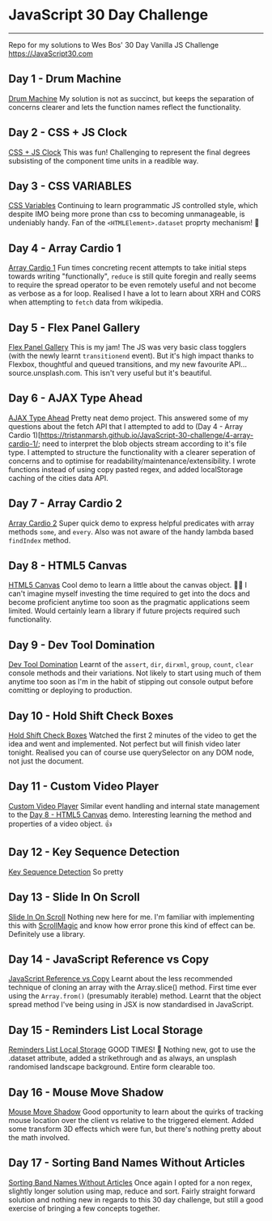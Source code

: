 # JavaScript 30 Day Challenge
---
Repo for my solutions to Wes Bos' 30 Day Vanilla JS Challenge https://JavaScript30.com

## Day 1 - Drum Machine
[Drum Machine](https://tristanmarsh.github.io/JavaScript-30-challenge/1-drum-machine/)
My solution is not as succinct, but keeps the separation of concerns clearer and lets the function names reflect the functionality.

## Day 2 - CSS + JS Clock
[CSS + JS Clock](https://tristanmarsh.github.io/JavaScript-30-challenge/2-clock/)
This was fun! Challenging to represent the final degrees subsisting of the component time units in a readible way.

## Day 3 - CSS VARIABLES
[CSS Variables](https://tristanmarsh.github.io/JavaScript-30-challenge/3-css-variables/)
Continuing to learn programmatic JS controlled style, which despite IMO being more prone than css to becoming unmanageable, is undeniably handy. Fan of the `<HTMLElement>.dataset` proprty mechanism! 👏

## Day 4 - Array Cardio 1
[Array Cardio 1](https://tristanmarsh.github.io/JavaScript-30-challenge/4-array-cardio-1/)
Fun times concreting recent attempts to take initial steps towards writing "functionally", `reduce` is still quite foregin and really seems to require the spread operator to be even remotely useful and not become as verbose as a for loop. Realised I have a lot to learn about XRH and CORS when attempting to `fetch` data from wikipedia.

## Day 5 - Flex Panel Gallery
[Flex Panel Gallery](https://tristanmarsh.github.io/JavaScript-30-challenge/5-flex-panel-gallery/)
This is my jam! The JS was very basic class togglers (with the newly learnt `transitionend` event). But it's high impact thanks to Flexbox, thoughtful and queued transitions, and my new favourite API...  source.unsplash.com. This isn't very useful but it's beautiful.

## Day 6 - AJAX Type Ahead
[AJAX Type Ahead](https://tristanmarsh.github.io/JavaScript-30-challenge/6-type-ahead/)
Pretty neat demo project. This answered some of my questions about the fetch API that I attempted to add to (Day 4 - Array Cardio 1)[https://tristanmarsh.github.io/JavaScript-30-challenge/4-array-cardio-1/; need to interpret the blob objects stream according to it's file type. I attempted to structure the functionality with a clearer seperation of concerns and to optimise for readability/maintenance/extensibility. I wrote functions instead of using copy pasted regex, and added localStorage caching of the cities data API.

## Day 7 - Array Cardio 2
[Array Cardio 2](https://tristanmarsh.github.io/JavaScript-30-challenge/7-array-cardio-2/)
Super quick demo to express helpful predicates with array methods `some`, and `every`. Also was not aware of the handy lambda based `findIndex` method.

## Day 8 - HTML5 Canvas
[HTML5 Canvas](https://tristanmarsh.github.io/JavaScript-30-challenge/8-html5-canvas/)
Cool demo to learn a little about the canvas object. 👨‍🎨 I can't imagine myself investing the time required to get into the docs and become proficient anytime too soon as the pragmatic applications seem limited. Would certainly learn a library if future projects required such functionality.

## Day 9 - Dev Tool Domination
[Dev Tool Domination](https://tristanmarsh.github.io/JavaScript-30-challenge/9-dev-tool-domination/)
Learnt of the `assert`, `dir`, `dirxml`, `group`, `count`, `clear` console methods and their variations. Not likely to start using much of them anytime too soon as I'm in the habit of stipping out console output before comitting or deploying to production.

## Day 10 - Hold Shift Check Boxes
[Hold Shift Check Boxes](https://tristanmarsh.github.io/JavaScript-30-challenge/10-hold-shift-check-boxes/)
Watched the first 2 minutes of the video to get the idea and went and implemented. Not perfect but will finish video later tonight. Realised you can of course use querySelector on any DOM node, not just the document.

## Day 11 - Custom Video Player
[Custom Video Player](https://tristanmarsh.github.io/JavaScript-30-challenge/11-custom-video-player/)
Similar event handling and internal state management to the [Day 8 - HTML5 Canvas](https://tristanmarsh.github.io/JavaScript-30-challenge/8-html5-canvas/) demo. Interesting learning the method and properties of a video object. 👍


## Day 12 - Key Sequence Detection
[Key Sequence Detection](https://tristanmarsh.github.io/JavaScript-30-challenge/12-key-sequence-detection/)
So pretty

## Day 13 - Slide In On Scroll
[Slide In On Scroll](https://tristanmarsh.github.io/JavaScript-30-challenge/13-slide-in-on-scroll/)
Nothing new here for me. I'm familiar with implementing this with [ScrollMagic](https://github.com/janpaepke/ScrollMagic) and know how error prone this kind of effect can be. Definitely use a library.

## Day 14 - JavaScript Reference vs Copy
[JavaScript Reference vs Copy](https://tristanmarsh.github.io/JavaScript-30-challenge/14-javascript-reference-vs-copy/)
Learnt about the less recommended technique of cloning an array with the Array.slice() method. First time ever using the `Array.from()` (presumably iterable) method. Learnt that the object spread method I've being using in JSX is now standardised in JavaScript.

## Day 15 - Reminders List Local Storage
[Reminders List Local Storage](https://tristanmarsh.github.io/JavaScript-30-challenge/15-reminders-list-local-storage/)
GOOD TIMES! 🌮 Nothing new, got to use the <element>.dataset attribute, added a strikethrough and as always, an unsplash randomised landscape background. Entire form clearable too.

## Day 16 - Mouse Move Shadow
[Mouse Move Shadow](https://tristanmarsh.github.io/JavaScript-30-challenge/16-mouse-move-shadow/)
Good opportunity to learn about the quirks of tracking mouse location over the client vs relative to the triggered element. Added some transform 3D effects which were fun, but there's nothing pretty about the math involved.

## Day 17 - Sorting Band Names Without Articles
[Sorting Band Names Without Articles](https://tristanmarsh.github.io/JavaScript-30-challenge/16-sort-without-articles/)
Once again I opted for a non regex, slightly longer solution using map, reduce and sort. Fairly straight forward solution and nothing new in regards to this 30 day challenge, but still a good exercise of bringing a few concepts together.
